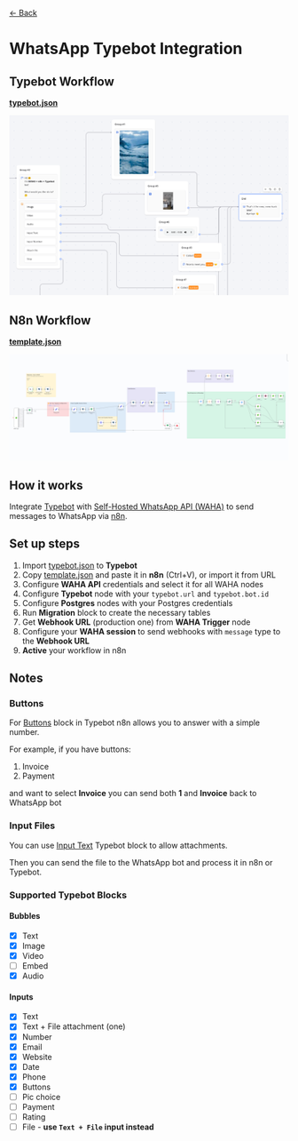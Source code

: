 [<- Back](/)

# WhatsApp Typebot Integration

## Typebot Workflow
[**typebot.json**](./typebot.json)

![](typebot.png)

## N8n Workflow
[**template.json**](./template.json)

![](workflow.png)

## How it works
Integrate 
[Typebot](https://typebot.io/)
with 
[Self-Hosted WhatsApp API (WAHA)](https://waha.devlike.pro)
to send messages to WhatsApp via 
[n8n](https://n8n.io/).

## Set up steps
1. Import [typebot.json](./typebot.json) to **Typebot**
2. Copy [template.json](./template.json) and paste it in **n8n** (Ctrl+V), or import it from URL
3. Configure **WAHA API** credentials and select it for all WAHA nodes
4. Configure **Typebot** node with your `typebot.url` and `typebot.bot.id`
5. Configure **Postgres** nodes with your Postgres credentials
6. Run **Migration** block to create the necessary tables
7. Get **Webhook URL** (production one) from **WAHA Trigger** node
8. Configure your **WAHA session** to send webhooks with `message` type to the **Webhook URL**
9. **Active** your workflow in n8n

## Notes
### Buttons
For [Buttons](https://docs.typebot.io/editor/blocks/inputs/buttons) block in Typebot n8n allows you to answer 
with a simple number.

For example, if you have buttons:
1. Invoice
2. Payment

and want to select **Invoice** you can send both **1** and **Invoice** back to WhatsApp bot

### Input Files
You can use [Input Text](https://docs.typebot.io/editor/blocks/inputs/text#allow-attachments) 
Typebot block to allow attachments. 

Then you can send the file to the WhatsApp bot and process it in n8n or Typebot.

### Supported Typebot Blocks
#### Bubbles
- [x] Text
- [x] Image
- [x] Video
- [ ] Embed
- [x] Audio

#### Inputs
- [x] Text
- [x] Text + File attachment (one)
- [x] Number
- [x] Email
- [x] Website
- [x] Date
- [x] Phone
- [x] Buttons
- [ ] Pic choice
- [ ] Payment
- [ ] Rating
- [ ] File - **use `Text + File` input instead**
